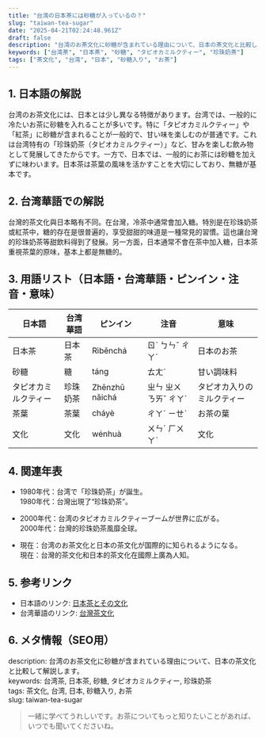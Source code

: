 ```yaml
---
title: "台湾の日本茶には砂糖が入っているの？"
slug: "taiwan-tea-sugar"
date: "2025-04-21T02:24:48.961Z"
draft: false
description: "台湾のお茶文化に砂糖が含まれている理由について、日本の茶文化と比較して解説します。"
keywords: ["台湾茶", "日本茶", "砂糖", "タピオカミルクティー", "珍珠奶茶"]
tags: ["茶文化", "台湾", "日本", "砂糖入り", "お茶"]
---
```


## 1. 日本語の解説  
台湾のお茶文化には、日本とは少し異なる特徴があります。台湾では、一般的に冷たいお茶に砂糖を入れることが多いです。特に「タピオカミルクティー」や「紅茶」に砂糖が含まれることが一般的で、甘い味を楽しむのが普通です。これは台湾特有の「珍珠奶茶（タピオカミルクティー）」など、甘みを楽しむ飲み物として発展してきたからです。一方で、日本では、一般的にお茶には砂糖を加えずに味わいます。日本茶は茶葉の風味を活かすことを大切にしており、無糖が基本です。

## 2. 台湾華語での解説  
台灣的茶文化與日本略有不同。在台灣，冷茶中通常會加入糖。特別是在珍珠奶茶或紅茶中，糖的存在是很普遍的，享受甜甜的味道是一種常見的習慣。這也讓台灣的珍珠奶茶等甜飲料得到了發展。另一方面，日本通常不會在茶中加入糖，日本茶重視茶葉的原味，基本上都是無糖的。

## 3. 用語リスト（日本語・台湾華語・ピンイン・注音・意味）  

| 日本語        | 台湾華語         | ピンイン   | 注音          | 意味                 |
|---------------|------------------|------------|---------------|----------------------|
| 日本茶        | 日本茶           | Rìběnchá   | ㄖˋ ㄅㄣˇ ㄔㄚˊ | 日本のお茶            |
| 砂糖          | 糖               | táng       | ㄊㄤˊ          | 甘い調味料            |
| タピオカミルクティー | 珍珠奶茶         | Zhēnzhū nǎichá | ㄓㄣ ㄓㄨ ㄋㄞˇ ㄔㄚˊ | タピオカ入りのミルクティー |
| 茶葉          | 茶葉             | cháyè      | ㄔㄚˊ ㄧㄝˋ     | お茶の葉              |
| 文化          | 文化             | wénhuà     | ㄨㄣˊ ㄏㄨㄚˋ   | 文化                 |

## 4. 関連年表  

- 1980年代：台湾で「珍珠奶茶」が誕生。  
  1980年代：台灣出現了“珍珠奶茶”。
  
- 2000年代：台湾のタピオカミルクティーブームが世界に広がる。  
  2000年代：台灣的珍珠奶茶風靡全球。

- 現在：台湾のお茶文化と日本の茶文化が国際的に知られるようになる。  
  現在：台灣的茶文化和日本的茶文化在國際上廣為人知。

## 5. 参考リンク  
- 日本語のリンク: [日本茶とその文化](https://www.ochajapan.com/)  
- 台湾華語のリンク: [台灣茶文化](https://www.teaculture.tw/)

## 6. メタ情報（SEO用）  
description: 台湾のお茶文化に砂糖が含まれている理由について、日本の茶文化と比較して解説します。  
keywords: 台湾茶, 日本茶, 砂糖, タピオカミルクティー, 珍珠奶茶  
tags: 茶文化, 台湾, 日本, 砂糖入り, お茶  
slug: taiwan-tea-sugar

> 一緒に学べてうれしいです。お茶についてもっと知りたいことがあれば、いつでも聞いてくださいね。